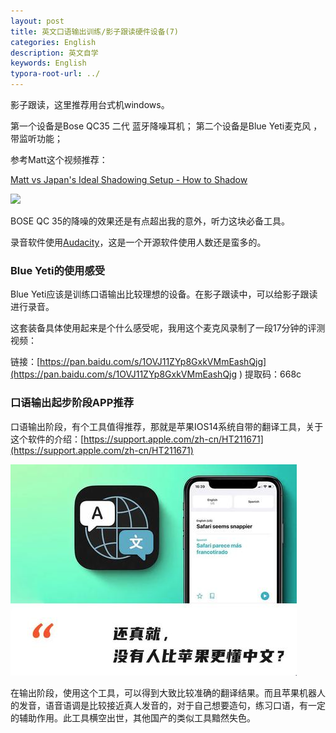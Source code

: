```yaml
---
layout: post
title: 英文口语输出训练/影子跟读硬件设备(7)
categories: English
description: 英文自学
keywords: English
typora-root-url: ../
---
```


影子跟读，这里推荐用台式机windows。

第一个设备是Bose QC35 二代 蓝牙降噪耳机；
第二个设备是Blue Yeti麦克风 ，带监听功能；

参考Matt这个视频推荐：

[Matt vs Japan's Ideal Shadowing Setup - How to Shadow](https://youtu.be/8qx_hnAGc-k)

<img src="https://cs-cn.top/images/posts/English_Shadowing74430.jpg"/>



BOSE QC 35的降噪的效果还是有点超出我的意外，听力这块必备工具。

录音软件使用[Audacity](https://www.fosshub.com/Audacity-old.html)，这是一个开源软件使用人数还是蛮多的。

### Blue Yeti的使用感受

Blue Yeti应该是训练口语输出比较理想的设备。在影子跟读中，可以给影子跟读进行录音。

这套装备具体使用起来是个什么感受呢，我用这个麦克风录制了一段17分钟的评测视频：

链接：[https://pan.baidu.com/s/1OVJ11ZYp8GxkVMmEashQjg](https://pan.baidu.com/s/1OVJ11ZYp8GxkVMmEashQjg ) 
提取码：668c

### 口语输出起步阶段APP推荐

口语输出阶段，有个工具值得推荐，那就是苹果IOS14系统自带的翻译工具，关于这个软件的介绍：[https://support.apple.com/zh-cn/HT211671](https://support.apple.com/zh-cn/HT211671)

![ios14_translate12.png](/images/posts/ios14_translate12.png)

在输出阶段，使用这个工具，可以得到大致比较准确的翻译结果。而且苹果机器人的发音，语音语调是比较接近真人发音的，对于自己想要造句，练习口语，有一定的辅助作用。此工具横空出世，其他国产的类似工具黯然失色。



